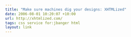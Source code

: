 ```yaml
---
title: "Make sure machines dig your designs: XHTMLized"
date: 2006-08-01 10:20:07 +10:00
url: http://xhtmlized.com/
tags: css service for:jbanger html
layout: link
---
```

